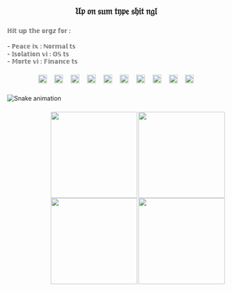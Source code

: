 <h2 align="center">𝔘𝔭 𝔬𝔫 𝔰𝔲𝔪 𝔱𝔶𝔭𝔢 𝔰𝔥𝔦𝔱 𝔫𝔤𝔩</h2>

###

<p align="left">ℍ𝕚𝕥 𝕦𝕡 𝕥𝕙𝕖 𝕠𝕣𝕘𝕫 𝕗𝕠𝕣 :<br><br>- ℙ𝕖𝕒𝕔𝕖 𝕚𝕩 : ℕ𝕠𝕣𝕞𝕒𝕝 𝕥𝕤<br>- 𝕀𝕤𝕠𝕝𝕒𝕥𝕚𝕠𝕟 𝕧𝕚 : 𝕆𝕊 𝕥𝕤<br>- 𝕄𝕠𝕣𝕥𝕖 𝕧𝕚 : 𝔽𝕚𝕟𝕒𝕟𝕔𝕖 𝕥𝕤</p>

###

<div align="center">
  <img src="https://skillicons.dev/icons?i=py" height="20" alt="python logo"  />
  <img width="10" />
  <img src="https://cdn.jsdelivr.net/gh/devicons/devicon/icons/apachekafka/apachekafka-original.svg" height="20" alt="apachekafka logo"  />
  <img width="10" />
  <img src="https://cdn.simpleicons.org/anaconda/44A833" height="20" alt="anaconda logo"  />
  <img width="10" />
  <img src="https://cdn.simpleicons.org/mongodb/47A248" height="20" alt="mongodb logo"  />
  <img width="10" />
  <img src="https://cdn.simpleicons.org/neo4j/4581C3" height="20" alt="neo4j logo"  />
  <img width="10" />
  <img src="https://cdn.simpleicons.org/postgresql/4169E1" height="20" alt="postgresql logo"  />
  <img width="10" />
  <img src="https://cdn.simpleicons.org/postman/FF6C37" height="20" alt="postman logo"  />
  <img width="10" />
  <img src="https://skillicons.dev/icons?i=docker" height="20" alt="docker logo"  />
  <img width="10" />
  <img src="https://cdn.jsdelivr.net/gh/devicons/devicon/icons/aarch64/aarch64-original.svg" height="20" alt="aarch64 logo"  />
  <img width="10" />
  <img src="https://cdn.jsdelivr.net/gh/devicons/devicon/icons/prometheus/prometheus-original.svg" height="20" alt="prometheus logo"  />
</div>

###

<img src="https://raw.githubusercontent.com/RishiRCarnoli/RishiRCarnoli/output/snake.svg" alt="Snake animation" />

###

<img align="right" height="200" src="https://i.imgflip.com/4qlm0b.mp4"  />

###

<img align="right" height="200" src="https://i.imgflip.com/4qlm0b.mp4"  />

###

<img align="right" height="200" src="https://i.imgflip.com/4qlm0b.mp4"  />

###

<img align="right" height="200" src="https://i.imgflip.com/4qlm0b.mp4"  />

###
